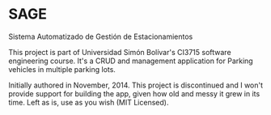 SAGE
====

Sistema Automatizado de Gestión de Estacionamientos

This project is part of Universidad Simón Bolívar's CI3715 software engineering course. It's a CRUD and management application for Parking vehicles in multiple parking lots.

Initially authored in November, 2014. This project is discontinued and I won't provide support for building the app, given how old and messy it grew in its time. Left as is, use as you wish (MIT Licensed).
